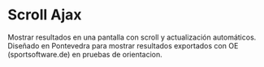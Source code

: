 # Scroll Ajax
Mostrar resultados en una pantalla con scroll y actualización automáticos.
Diseñado en Pontevedra para mostrar resultados exportados con OE (sportsoftware.de) en pruebas de orientacion.
